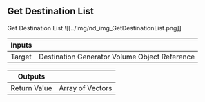 ## Get Destination List
Get Destination List
![[../img/nd_img_GetDestinationList.png]]

|Inputs||
|--|--|
| Target | Destination Generator Volume Object Reference |

|Outputs||
|--|--|
| Return Value | Array of Vectors |
